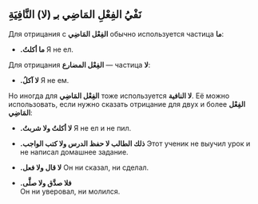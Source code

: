 ﻿نَفْيُ الفِعْلِ المَاضِي بـِ (لا) النَّافِيَةِ
---

Для отрицания с **الفِعْل المَاضِي** обычно используется частица **ما**:

- **.ما أكلتُ**
  Я не ел.

Для отрицания **الفِعْل المضارع** — частица **لا**:

- **.لا آكلُ**
  Я не ем.

Но иногда для **الفِعْل المَاضِي** тоже используется **لا النافية**. Её можно использовать, если нужно сказать отрицание
для двух и более **الفِعْل المَاضِي**:

- **.لا أكلتُ ولا شربتُ**
  Я не ел и не пил.

- **.ذلك الطالب لا حفظ الدرس ولا كتب الواجب**
  Этот ученик не выучил урок и не написал домашнее задание.

- **.لا قال ولا فعل**
  Он ни сказал, ни сделал.


- **.فلا صدَّق ولا صلَّى**  
  Он ни уверовал, ни молился.

